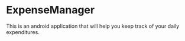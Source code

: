 # ExpenseManager
This is an android application that will help you keep track of your daily expenditures.
